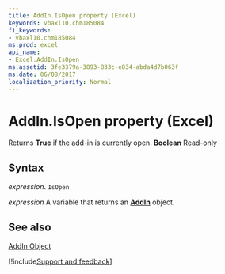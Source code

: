 ```yaml
---
title: AddIn.IsOpen property (Excel)
keywords: vbaxl10.chm185084
f1_keywords:
- vbaxl10.chm185084
ms.prod: excel
api_name:
- Excel.AddIn.IsOpen
ms.assetid: 3fe3379a-3893-833c-e834-abda4d7b063f
ms.date: 06/08/2017
localization_priority: Normal
---
```



# AddIn.IsOpen property (Excel)

Returns  **True** if the add-in is currently open. **Boolean** Read-only


## Syntax

_expression_. `IsOpen`

_expression_ A variable that returns an **[AddIn](Excel.AddIn.md)** object.


## See also


[AddIn Object](Excel.AddIn.md)

[!include[Support and feedback](~/includes/feedback-boilerplate.md)]